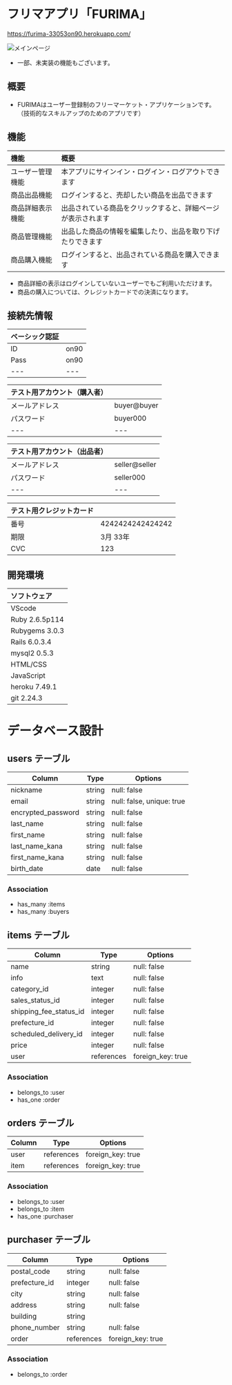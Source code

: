 # フリマアプリ「FURIMA」
https://furima-33053on90.herokuapp.com/

![メインページ](https://user-images.githubusercontent.com/75772499/110417761-7094f180-80d9-11eb-88eb-8aa96ed3654b.png)
- 一部、未実装の機能もございます。

## 概要
- FURIMAはユーザー登録制のフリーマーケット・アプリケーションです。  
（技術的なスキルアップのためのアプリです）

## 機能
| 機能 | 概要 |
| :--- | :--- |
| ユーザー管理機能 | 本アプリにサインイン・ログイン・ログアウトできます |
| 商品出品機能 | ログインすると、売却したい商品を出品できます |
| 商品詳細表示機能 | 出品されている商品をクリックすると、詳細ページが表示されます |
| 商品管理機能 | 出品した商品の情報を編集したり、出品を取り下げたりできます |
| 商品購入機能 | ログインすると、出品されている商品を購入できます |
- 商品詳細の表示はログインしていないユーザーでもご利用いただけます。
- 商品の購入については、クレジットカードでの決済になります。

## 接続先情報
| ベーシック認証 |   |
| :--- | :--- |
| ID | on90 |
| Pass | on90 |
| --- | --- | --- |

| テスト用アカウント（購入者）|   |
| :--- | :--- |
| メールアドレス | buyer@buyer |
| パスワード | buyer000 |
| --- | --- | --- |

| テスト用アカウント（出品者）|   |
| :--- | :--- |
| メールアドレス | seller@seller |
| パスワード | seller000 |
| --- | --- | --- |


| テスト用クレジットカード |   |
| :--- | :--- |
| 番号 | 4242424242424242 |
| 期限 | 3月 33年 |
| CVC | 123 |

## 開発環境
| ソフトウェア |
| :--- |
| VScode |
| Ruby 2.6.5p114 |
| Rubygems 3.0.3 |
| Rails 6.0.3.4 |
| mysql2 0.5.3 |
| HTML/CSS |
| JavaScript |
| heroku 7.49.1 |
| git 2.24.3 |

# データベース設計

## users テーブル

| Column             | Type    | Options                   |
| ------------------ | ------- | ------------------------- |
| nickname           | string  | null: false               |
| email              | string  | null: false, unique: true |
| encrypted_password | string  | null: false               | <!-- 6文字以上半角英数字>
| last_name          | string  | null: false               | <!-- 全角かなカナ漢字>
| first_name         | string  | null: false               | <!-- 全角かなカナ漢字>
| last_name_kana     | string  | null: false               | <!-- 全角カナ>
| first_name_kana    | string  | null: false               | <!-- 全角カナ>
| birth_date         | date    | null: false               | 

### Association

- has_many :items
- has_many :buyers

## items テーブル

| Column                   | Type       | Options           |
| ------------------------ | ---------- | ----------------- |
| name                     | string     | null: false       | <!-- 40文字以内 >
| info                     | text       | null: false       | <!-- 1,000文字以内>
| category_id              | integer    | null: false       | <!-- active_hashのため.*_id, integer>
| sales_status_id          | integer    | null: false       |
| shipping_fee_status_id   | integer    | null: false       |
| prefecture_id            | integer    | null: false       |
| scheduled_delivery_id    | integer    | null: false       |
| price                    | integer    | null: false       | <!-- 値が300以上かつ9,999,999以下>
| user                     | references | foreign_key: true |

### Association

- belongs_to :user
- has_one :order

## orders テーブル

| Column         | Type       | Options           |
| -------------- | ---------- | ----------------- |
| user           | references | foreign_key: true |
| item           | references | foreign_key: true |

### Association

- belongs_to :user
- belongs_to :item
- has_one :purchaser

## purchaser テーブル

| Column         | Type       | Options           |
| -------------- | ---------- | ----------------- |
| postal_code    | string     | null: false       | <!-- 4文字目にハイフンが必要>
| prefecture_id  | integer    | null: false       |
| city           | string     | null: false       |
| address        | string     | null: false       |
| building       | string     |                   |
| phone_number   | string     | null: false       | <!-- 半角英数字11桁以内>
| order          | references | foreign_key: true |

### Association

- belongs_to :order

<!-- *** >
<!-- 購入機能実装 >
<!-- 実装予定のモデル（テーブル）名を一部変更して実装しました。（README反映済） >
<!-- 旧：buyer_table → 新：order_table >
<!-- 旧：order_table → 新：purchaser_table >

<!-- phone_numberのバリデーションを変更しました >
<!-- 旧：9字以上 → 新：11字以内 >
<!-- *** >
